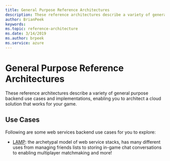 ```yaml
---
title: General Purpose Reference Architectures
description: These reference architectures describe a variety of general purpose backend use cases and implementations, enabling you to architect a cloud solution that works for your game.
author: BrianPeek
keywords: 
ms.topic: reference-architecture
ms.date: 3/14/2019
ms.author: brpeek
ms.service: azure
---
```


# General Purpose Reference Architectures

These reference architectures describe a variety of general purpose backend use cases and implementations, enabling you to architect a cloud solution that works for your game.

## Use Cases

Following are some web services backend use cases for you to explore:

- [LAMP](./general-purpose-lamp.md): the archetypal model of web service stacks, has many different uses from managing friends lists to storing in-game chat conversations to enabling multiplayer matchmaking and more! 
